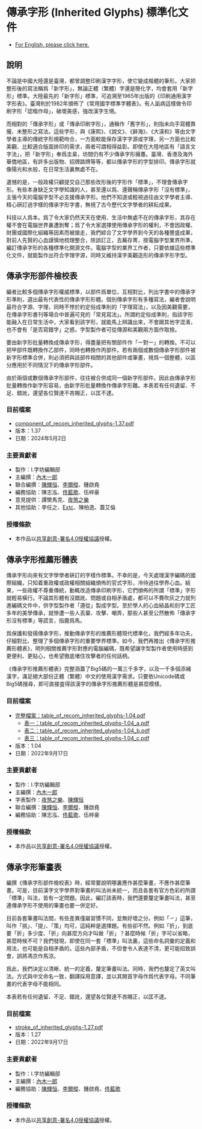 # 傳承字形 (Inherited Glyphs) 標準化文件
* [For English, please click here.](Readme_eng.md)
## 說明

不論是中國大陸還是臺灣，都曾調整印刷漢字字形，使它變成楷體的筆形。大家把整形後的寫法稱爲「新字形」，無論正體（繁體）字還是簡化字，均會套用「新字形」標準。大陸最先的「新字形」標準，可追溯至1965年出版的《印刷通用漢字字形表》。臺灣則於1982年頒佈了《常用國字標準字體表》。有人詬病這樣做令印刷字形「認楷作母」，破壞美感，強改漢字生境。 

而相對的「傳承字形」或「傳承印刷字形」，通稱作「舊字形」，則指未向手寫體靠攏、未整形之寫法。這些字形，與《康熙》、《說文》、《辭海》、《大漢和》等由文字學者主導的傳統字形規範吻合，一方面較能保存漢字字源或字理，另一方面也比較美觀、比較適合版面排印的需求，兩者可謂相得益彰。即使在大陸地區有「語言文字法」，把「新字形」奉爲圭臬，坊間仍有不少傳承字形擁躉。臺灣、香港及海外華僑地區，有許多出版物、招牌路牌等等，都以傳承字形的字型排印。傳承字形就像陽光和水般，在日常生活裏無處不在。

遺憾的是，一般政權只顧提交自己那些改形後的字形作「標準」，不理會傳承字形。有些本身缺乏文字學知識的人，甚至還以爲、還聲稱傳承字形「沒有標準」，主張今天的電腦字型不必支援傳承字形。他們不知道或輕視過往由文字學者主導、精心硏訂過字樣的傳承字形字書，無視了古今歷代文字學者的耕耘成果。

科技以人爲本。爲了令大家仍然天天在使用、生活中無處不在的傳承字形，其存在權不會在電腦世界裏遭剝奪；爲了令大家選擇使用傳承字形的權利，不會因政權、財團或國際化組織等因素而被搶走，我們綜合了文字學界到今天的各種豐盛成果，對前人先賢的心血謹愼地梳理整合，除誤訂正，去蕪存菁，按電腦字型業界所準，編訂傳承字形的各種標準化開源文件。電腦字型的業界工作者，只要依據這些標準化文件，就能製作出符合字理字源，同時又維持漢字美觀造形的傳承字形字型。

## 傳承字形部件檢校表

編者比較多個傳承字形權威標準，以部件爲單位，互相對比，列出字書中的傳承字形準則，選出最有代表性的傳承字形形體。個別傳承字形有多種寫法，編者會說明最符合字源、字理，同時不悖於約定俗成準則的「字理寫法」，以及因美觀需要，在傳承字形書刊等場合中普遍可見的「常見寫法」。所謂約定俗成準則，指該字形能融入在日常生活中，大家看到該字形，就能馬上辨識出來，不會跟其他字混淆，也不會有「是否寫錯字」之惑。字型製作者可從傳源和美觀兩方面作取捨。

要由新字形批量轉換成傳承字形，得盡量把有關部件作「一對一」的轉換。不可以把甲部件既轉換作乙部件，同時也轉換作丙部件。若有兩個或數個傳承字形部件被新字形標準合併，則必須把與該部件相關的其他部件或筆畫，視爲一個整體，以區分應用於不同情況下的傳承字形部件。

由於兩個或數個傳承字形部件，往往被合併成同一個新字形部件。因此由傳承字形批量轉換作新字形容易，由新字形批量轉換作傳承字形難。本表若有任何遺留、不足、錯訛，還望各位賢達不吝賜正，以匡不逮。

### 目前檔案

* [component_of_recom_inherited_glyphs-1.37.pdf](component_of_recom_inherited_glyphs-1.37.pdf)
* 版本：1.37
* 日期：2024年5月2日

### 主要貢獻者

* 製作：I.字坊編輯部
* 主編撰：[內木一郎](https://github.com/SyaoranHinata)
* 聯合編撰：[陳輝恒](https://github.com/hfhchan)、[李爾樅](https://github.com/Zonz-Ly)、鍾啟堯
* 編務協助：陳志泓、[佟藍歌](https://github.com/aikahiiragi)、伍梓豪
* 意見提供：譚樊馬克、[夜煞之樂](https://github.com/NightFurySL2001)
* 其他協助：李任之、[Extc](https://github.com/extc)、陳柏逸、蓋艾倫

### 授權條款

* 本作品以[共享創意-署名4.0授權協議](https://creativecommons.org/licenses/by/4.0/)授權。

## 傳承字形推薦形體表

傳承字形向來有文字學學者硏訂的字樣作標準。不幸的是，今天處理漢字編碼的國際組織，只知着重政權或政權相關組織頒佈的官式字形，冷待過往學界心血。結果，一些政權不尊重傳統，動輒改造傳承印刷字形，它們頒佈的所謂「標準」字形就輕易橫行。不論其形體有沒錯訛、問題或自相矛盾處，都可以不費吹灰之力就列進編碼文件中，供字型製作者「遵從」製成字型。至於學人的心血結晶和刻字工匠多年的美學傳承，就慘遭一些人丟棄、攻擊、嘲弄，那些人甚至公然散佈「傳承字形沒有標準」等謊言，指鹿爲馬。

爲保護和發揚傳承字形，推動傳承字形的推薦形體現代標準化，我們經多年功夫，仔細對比、整理了多個傳承字形的重要學界標準。如今，我們再推出《傳承字形推薦形體表》，明列相關推薦字形對應的電腦編碼，既希望讓字型製作者使用時感到更便利、更貼心，也希望徹底堵住攻擊者的任何話柄。

《傳承字形推薦形體表》完整涵蓋了Big5碼的一萬三千多字，以及一千多個添補漢字，滿足絕大部份正體（繁體）中文的使用漢字需求。只要依Unicode碼或Big5碼搜尋，即可直接査得該漢字的傳承字形推薦形體是甚麼模樣。

### 目前檔案

* [完整檔案：table_of_recom_inherited_glyphs-1.04.pdf](table_of_recom_inherited_glyphs-1.04.pdf)
  * [表一：table_of_recom_inherited_glyphs-1.04_a.pdf](table_of_recom_inherited_glyphs-1.04_a.pdf)
  * [表二：table_of_recom_inherited_glyphs-1.04_b.pdf](table_of_recom_inherited_glyphs-1.04_b.pdf)
  * [表三：table_of_recom_inherited_glyphs-1.04_c.pdf](table_of_recom_inherited_glyphs-1.04_c.pdf)
* 版本：1.04
* 日期：2022年9月17日

### 主要貢獻者

* 製作：I.字坊編輯部
* 主編撰：[內木一郎](https://github.com/SyaoranHinata)
* 字表製作：[夜煞之樂](https://github.com/NightFurySL2001)、[陳輝恒](https://github.com/hfhchan)
* 聯合編撰：[陳輝恒](https://github.com/hfhchan)、[李爾樅](https://github.com/Zonz-Ly)、鍾啟堯
* 編務協助：陳志泓、[佟藍歌](https://github.com/aikahiiragi)、伍梓豪

### 授權條款

* 本作品以[共享創意-署名4.0授權協議](https://creativecommons.org/licenses/by/4.0/)授權。

## 傳承字形筆畫表

編撰《傳承字形部件檢校表》時，經常要說明哪裏應作甚麼筆畫，不應作甚麼筆畫。可是，目前漢字文字學界對筆畫的叫法尚未統一，而且各套有官方色彩的所謂「標準」叫法，皆有一定問題。因此，編訂該表時，我們還要釐定筆畫叫法，甚至連傳承字形不使用的筆畫也要一併定好。

目前各套筆畫叫法間，有些差異僅屬習慣不同，並無好壞之分。例如「㇀」這筆，叫作「挑」、「提」、「策」均可，這純粹是選擇題。有些卻不然。例如「折」，到底要「折」多少度、「折」向甚麼方向才叫做「折」？甚麼時候「折」字可以省略，甚麼時候不可？我們發現，即使在同一套「標準」叫法裏，這些命名詞彙的定義和用法，也可能是自相矛盾的。這些內部矛盾，不但會令人表達不清，更可能招致誤會，誤將馮京作馬涼。

爲此，我們決定以清晰、統一的定義，釐定筆畫叫法。同時，我們也釐定了英文叫法。方式與中文命名一致，翻譯採用意譯，並以其開首字母作爲代表字母。不同筆畫的代表字母不能相同。

本表若有任何遺留、不足、錯訛，還望各位賢達不吝賜正，以匡不逮。

### 目前檔案

* [stroke_of_inherited_glyphs-1.27.pdf](stroke_of_inherited_glyphs-1.27.pdf)
* 版本：1.27
* 日期：2022年9月17日

### 主要貢獻者

* 製作：I.字坊編輯部
* 主編撰：[內木一郎](https://github.com/SyaoranHinata)
* 編務協助：[陳輝恒](https://github.com/hfhchan)、[李爾樅](https://github.com/Zonz-Ly)、鍾啟堯、[佟藍歌](https://github.com/aikahiiragi)

### 授權條款

* 本作品以[共享創意-署名4.0授權協議](https://creativecommons.org/licenses/by/4.0/)授權。
